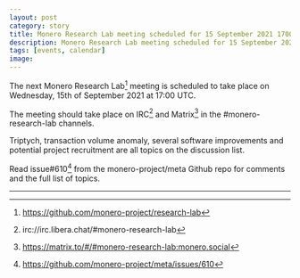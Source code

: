 ```yaml
---
layout: post
category: story
title: Monero Research Lab meeting scheduled for 15 September 2021 1700 UTC
description: Monero Research Lab meeting scheduled for 15 September 2021 1700 UTC on IRC and Matrix.
tags: [events, calendar]
image: 
---
```


The next Monero Research Lab[^1] meeting is scheduled to take place on Wednesday, 15th of September 2021 at 17:00 UTC.

The meeting should take place on IRC[^2] and Matrix[^3] in the #monero-research-lab channels.

Triptych, transaction volume anomaly, several software improvements and potential project recruitment are all topics on the discussion list. 

Read issue#610[^4] from the monero-project/meta Github repo for comments and the full list of topics.

---

[^1]: https://github.com/monero-project/research-lab
[^2]: irc://irc.libera.chat/#monero-research-lab
[^3]: https://matrix.to/#/#monero-research-lab:monero.social
[^4]: https://github.com/monero-project/meta/issues/610
